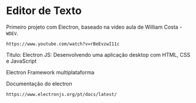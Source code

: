 # Editor de Texto

Primeiro projeto com Electron, baseado na video aula de William Costa - `WDEV`. 

	https://www.youtube.com/watch?v=rBeEvzwI11c

Titulo:	
	Electron JS: Desenvolvendo uma aplicação desktop com HTML, CSS e JavaScript

Electron Framework multiplataforma 

Documentação do electron

	https://www.electronjs.org/pt/docs/latest/

